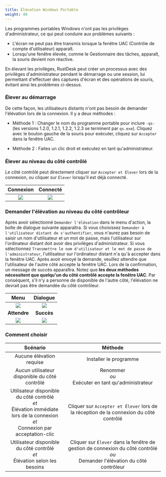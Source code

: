 ```yaml
---
title: Élévation Windows Portable
weight: 49
---
```


Les programmes portables Windows n'ont pas les privilèges d'administrateur, ce qui peut conduire aux problèmes suivants :

- L'écran ne peut pas être transmis lorsque la fenêtre UAC (Contrôle de compte d'utilisateur) apparaît.
- Lorsqu'une fenêtre élevée, comme le Gestionnaire des tâches, apparaît, la souris devient non réactive.

En élevant les privilèges, RustDesk peut créer un processus avec des privilèges d'administrateur pendant le démarrage ou une session, lui permettant d'effectuer des captures d'écran et des opérations de souris, évitant ainsi les problèmes ci-dessus.

### Élever au démarrage

De cette façon, les utilisateurs distants n'ont pas besoin de demander l'élévation lors de la connexion. Il y a deux méthodes :

* Méthode 1 : Changer le nom du programme portable pour inclure `-qs-` (les versions 1.2.0, 1.2.1, 1.2.2, 1.2.3 se terminent par `qs.exe`). Cliquez avec le bouton gauche de la souris pour exécuter, cliquez sur `Accepter` dans la fenêtre UAC.

* Méthode 2 : Faites un clic droit et exécutez en tant qu'administrateur.

### Élever au niveau du côté contrôlé

Le côté contrôlé peut directement cliquer sur `Accepter et Élever` lors de la connexion, ou cliquer sur `Élever` lorsqu'il est déjà connecté.

| Connexion | Connecté |
| :---: | :---: |
| ![](images/cm_unauth.jpg) | ![](images/cm_auth.jpg) |

### Demander l'élévation au niveau du côté contrôleur

Après avoir sélectionné `Demander l'élévation` dans le menu d'action, la boîte de dialogue suivante apparaîtra. Si vous choisissez `Demander à l'utilisateur distant de s'authentifier`, vous n'aurez pas besoin de saisir un nom d'utilisateur et un mot de passe, mais l'utilisateur sur l'ordinateur distant doit avoir des privilèges d'administrateur. Si vous sélectionnez `Transmettre le nom d'utilisateur et le mot de passe de l'administrateur`, l'utilisateur sur l'ordinateur distant n'a qu'à accepter dans la fenêtre UAC. Après avoir envoyé la demande, veuillez attendre que l'utilisateur de l'autre côté accepte la fenêtre UAC. Lors de la confirmation, un message de succès apparaîtra. Notez que **les deux méthodes nécessitent que quelqu'un du côté contrôlé accepte la fenêtre UAC**. Par conséquent, s'il n'y a personne de disponible de l'autre côté, l'élévation ne devrait pas être demandée du côté contrôleur.

| Menu | Dialogue |
| :---: | :---: |
| ![](images/menu.png) | ![](images/dialog.png) |
| **Attendre** | **Succès** |
| ![](images/wait.png) | ![](images/success.png) |

### Comment choisir

| Scénario | Méthode |
| :---: | :---: |
| Aucune élévation requise | Installer le programme |
| Aucun utilisateur disponible du côté contrôlé | Renommer<br/>*ou*<br/> Exécuter en tant qu'administrateur |
| Utilisateur disponible du côté contrôlé<br/>*et*<br/> Élévation immédiate lors de la connexion<br/>*et*<br/> Connexion par acceptation-clic | Cliquer sur `Accepter et Élever` lors de la réception de la connexion du côté contrôlé |
| Utilisateur disponible du côté contrôlé<br/>*et*<br/> Élévation selon les besoins | Cliquer sur `Élever` dans la fenêtre de gestion de connexion du côté contrôlé<br/>*ou*<br/> Demander l'élévation du côté contrôleur |